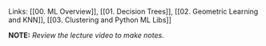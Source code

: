 Links: [[00. ML Overview]], [[01. Decision Trees]], [[02. Geometric Learning and KNN]], [[03. Clustering and Python ML Libs]]

**NOTE:** *Review the lecture video to make notes.*
